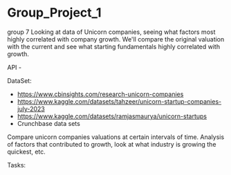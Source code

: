 # Group_Project_1
group 7
Looking at data of Unicorn companies, seeing what factors most highly correlated 
with company growth. We'll compare the original valuation with the current and see what
starting fundamentals highly correlated with growth.

API - 

DataSet: 

- https://www.cbinsights.com/research-unicorn-companies
- https://www.kaggle.com/datasets/tahzeer/unicorn-startup-companies-july-2023
- https://www.kaggle.com/datasets/ramjasmaurya/unicorn-startups
- Crunchbase data sets

Compare unicorn companies valuations at certain intervals of time. Analysis of factors
that contributed to growth, look at what industry is growing the quickest, etc. 


Tasks:

